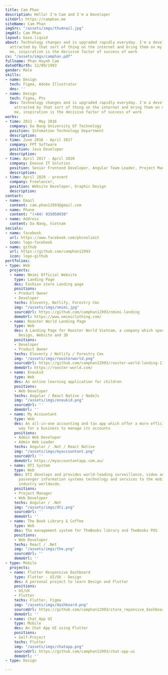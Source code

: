 ```yaml
---
title: Cam Phan
description: Hello! I'm Cam and I'm a Developer
siteUrl: https://camphan.me
siteName: Cam Phan
imgSrc: "/assets/imgs/thumnail.jpg"
imgAtl: Cam Phan
layout: base.liquid
about: Technology changes and is upgraded rapidly everyday. I'm a developer who is
  attracted by that sort of thing on the internet and bring them on my  projects.To
  me, inspiration is the decisive factor of success of work
cv: "/assets/imgs/camphan.pdf"
fullname: Phan Huynh Cam
dateOfBirth: 12/09/1993
gender: Male
skills:
- name: Design
  tech: Figma, Adobe Illustrator
  des: ''
- name: Design
  tech: Figma, Pts
  des: Technology changes and is upgraded rapidly everyday. I'm a developer who is
    attracted by that sort of thing on the internet and bring them on my  projects.To
    me, inspiration is the decisive factor of success of work
works:
- time: 2011 - May 2016
  company: Da Nang University Of Technology
  position: Infomation Technology Department
  description: 
- time: June 2016 - April 2017
  company: FPT Software
  position: Java Developer
  description: 
- time: April 2017 - April 2020
  company: Enouvo IT Solution
  position: Senior Frontend Developer, Angular Team Leader, Project Manager
  description: 
- time: April 2020 - present
  company: Freelancer,
  position: Website Developer, Graphic Design
  description: 
contact:
- name: Email
  content: cam.phan12993@gmail.com
- name: Phone
  content: "(+84) 935050930"
- name: Address
  content: Da Nang, Vietnam
socials:
- name: facebook
  url: https://www.facebook.com/phcnolimit
  icon: logo-facebook
- name: github
  url: https://github.com/camphan12993
  icon: logo-github
portfolios:
- type: Web
  projects:
  - name: Nmimi Official Website
    type: Landing Page
    des: Fashion store Landing page
    positions:
    - Product Owner
    - Developer
    techs: Eleventy, Netlify, Forestry Cms
    img: "/assets/imgs/nmimi.jpg"
    sourceUrl: https://github.com/camphan12993/nmimi-landing
    demoUrl: https://www.nmimiclothing.com/
  - name: Rooster World Landing Page
    type: Web
    des: A Landing Page for Rooster World Vietnam, a company which specializes in
      Design, Website and 3D
    positions:
    - Developer
    - Product Owner
    techs: Eleventy / Netlify / Forestry Cms
    img: "/assets/imgs/roosterworld.png"
    sourceUrl: https://github.com/camphan12993/rooster-world-landing-11ty
    demoUrl: https://rooster-world.com/
  - name: Enoukid
    type: Web
    des: An online learning application for children
    positions:
    - Web Developer
    techs: Angular / React Native / NodeJs
    img: "/assets/imgs/enoukid.png"
    sourceUrl: ''
    demoUrl: ''
  - name: My Accountant
    type: Web
    des: An all-in-one accounting and tax app which offer a more efficient and enjoyable
      way for a business to manage its accounts
    positions:
    - Admin Web Developer
    - Admin Web Leader
    techs: Angular / .Net / React Native
    img: "/assets/imgs/myaccountant.png"
    sourceUrl: ''
    demoUrl: https://myaccountantapp.com.au/
  - name: DTI System
    type: Web
    des: DTI develops and provides world-leading surveillance, video analytics, and
      passenger information systems technology and services to the mobile transit
      industry worldwide.
    positions:
    - Project Manager
    - Web Developer
    techs: Angular / .Net
    img: "/assets/imgs/dti.png"
    sourceUrl: ''
    demoUrl: ''
  - name: The Book Library & Coffee
    type: Web
    des: The management system for TheBooks library and TheBooks POS
    positions:
    - Web Developer
    techs: React / .Net
    img: "/assets/imgs/the.png"
    sourceUrl: ''
    demoUrl: ''
- type: Mobile
  projects:
  - name: Flutter Responsive Dashboard
    type: Flutter - UI/UX - Design
    des: A personal project to learn Design and Flutter
    positions:
    - UI/UX
    - Flutter
    techs: Flutter, Figma
    img: "/assets/imgs/dashboard.png"
    sourceUrl: https://github.com/camphan12993/store_reponsive_dashboard
    demoUrl: ''
  - name: Chat App UI
    type: Mobile
    des: An Chat App UI using Flutter
    positions:
    - Self-Project
    techs: Flutter
    img: "/assets/imgs/chatapp.png"
    sourceUrl: https://github.com/camphan12993/chat-app-ui
    demoUrl: ''
- type: Design

---
```

